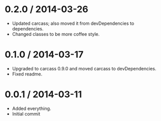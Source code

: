 
0.2.0 / 2014-03-26
==================

 * Updated carcass; also moved it from devDependencies to dependencies.
 * Changed classes to be more coffee style.

0.1.0 / 2014-03-17
==================

 * Upgraded to carcass 0.9.0 and moved carcass to devDependencies.
 * Fixed readme.

0.0.1 / 2014-03-11
==================

 * Added everything.
 * Initial commit
